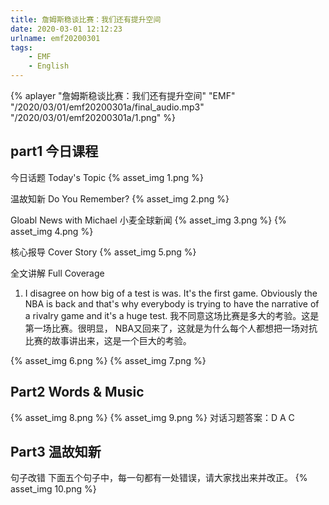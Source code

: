 ```yaml
---
title: 詹姆斯稳谈比赛：我们还有提升空间
date: 2020-03-01 12:12:23
urlname: emf20200301
tags:
    - EMF
    - English
---
```

 
  {% aplayer "詹姆斯稳谈比赛：我们还有提升空间" "EMF" "/2020/03/01/emf20200301a/final_audio.mp3"  "/2020/03/01/emf20200301a/1.png" %}
 <!-- more -->
 
  ## part1 今日课程
  今日话题 Today's Topic
  {% asset_img 1.png %}
  <br/>
  
  温故知新 Do You Remember?
  {% asset_img 2.png %}
  <br/>
  
  Gloabl News with Michael 小麦全球新闻
  {% asset_img 3.png %}
  {% asset_img 4.png %}
  <br/>
  
  核心报导 Cover Story
  {% asset_img 5.png %}
  <br/>
  
  全文讲解 Full Coverage
  1. I disagree on how big of a test is was. It's the first game. Obviously the NBA is back and that's why everybody is trying to have the narrative of a rivalry game and it's a huge test.
  我不同意这场比赛是多大的考验。这是第一场比赛。很明显， NBA又回来了，这就是为什么每个人都想把一场对抗比赛的故事讲出来，这是一个巨大的考验。
  
  {% asset_img 6.png %}
  {% asset_img 7.png %}
  
  ## Part2 Words & Music
  {% asset_img 8.png %}
  {% asset_img 9.png %}
  对话习题答案：D A C
  <br/>
  
  ## Part3 温故知新
  句子改错
  下面五个句子中，每一句都有一处错误，请大家找出来并改正。
  {% asset_img 10.png %}